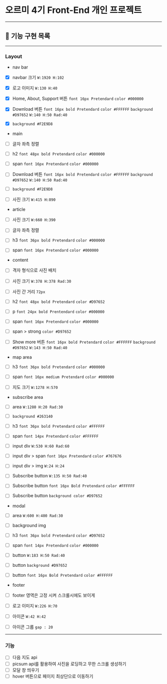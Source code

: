# 오르미 4기 Front-End 개인 프로젝트

---
## 🚀 기능 구현 목록

---
### Layout
- nav bar
- [x] navbar 크기 `W:1920 H:102`
- [x] 로고 이미지 `W:130 H:40`
- [x] Home, About, Support 버튼 `font 16px Pretendard` `color #000000`
- [x] Download 버튼 `font 16px bold Pretendard` `color #FFFFFF`
      `background #D97652` `W:140 H:50 Rad:40`
- [x] `background #F2E9D8`


- main
- [ ] 글자 좌측 정렬
- [ ] h2 `font 48px bold Pretendard` `color #000000`
- [ ] span `font 16px Pretendard` `color #000000`
- [ ] Download 버튼 `font 16px bold Pretendard` `color #FFFFFF` 
      `background #D97652` `W:140 H:50 Rad:40`
- [ ] `background #F2E9D8`
- [ ] 사진 크기 `W:415 H:890`


- article
- [ ] 사진 크기 `W:660 H:390`
- [ ] 글자 좌측 정렬
- [ ] h3 `font 36px bold Pretendard` `color #000000`
- [ ] span `font 16px Pretendard` `color #000000`


- content
- [ ] 격자 형식으로 사진 배치
- [ ] 사진 크기 `W:378 H:378 Rad:30`
- [ ] 사진 간 거리 `72px`
- [ ] h2 `font 48px bold Pretendard` `color #D97652`
- [ ] p `font 24px bold Prentendard` `color #000000`
- [ ] span `font 16px Pretendard` `color #000000`
- [ ] span > strong `color #D97652`
- [ ] Show more 버튼 `font 16px bold Pretendard` `color #FFFFFF` `background #D97652` `W:143 H:50 Rad:40`


- map area
- [ ] h3 `font 36px bold Pretendard` `color #000000`
- [ ] span `font 16px medium Pretendard` `color #000000`
- [ ] 지도 크기 `W:1278 H:570`


- subscribe area
- [ ] area `W:1280 H:20 Rad:30`
- [ ] `background #263140`
- [ ] h3 `font 36px bold Pretendard` `color #FFFFFF`
- [ ] span `font 14px Pretendard` `color #FFFFFF`
- [ ] input div `W:530 H:60 Rad:60`
- [ ] input div > span `font 16px Pretendard` `color #767676`
- [ ] input div > img `W:24 H:24`
- [ ] Subscribe button `W:135 H:50 Rad:40`
- [ ] Subscribe button `font 16px Bold Pretendard` `color #FFFFFF`
- [ ] Subscribe button `background color #D97652`


- modal
- [ ] area `W:600 H:400 Rad:30`
- [ ] background img
- [ ] h3 `font 36px bold Pretendard` `color #D97652`
- [ ] span `font 14px Pretendard` `color #000000`
- [ ] button `W:183 H:50 Rad:40`
- [ ] button `background #D97652`
- [ ] button `font 16px Bold Pretendard` `color #FFFFFF`


- footer
- [ ] footer 영역은 고정 시켜 스크롤시에도 보이게
- [ ] 로고 이미지 `W:226 H:70`
- [ ] 아이콘 `W:42 H:42`
- [ ] 아이콘 그룹 `gap : 20`


---
### 기능
- [ ] 다음 지도 api
- [ ] picsum api를 활용하여 사진을 로딩하고 무한 스크롤 생성하기
- [ ] 모달 창 띄우기
- [ ] hover 버튼으로 페이지 최상단으로 이동하기